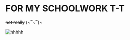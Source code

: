 # FOR MY SCHOOLWORK T-T

~~not really~~ (~‾▿‾)~

![hhhhh](https://c.tenor.com/QSBV-iclSucAAAAC/anime-gabriel.gif) 
